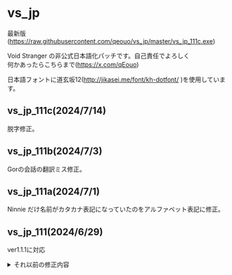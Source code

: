 # vs_jp

最新版(https://raw.githubusercontent.com/qeouo/vs_jp/master/vs_jp_111c.exe)  
  
Void Stranger の非公式日本語化パッチです。自己責任でよろしく  
何かあったらこちらまで(https://x.com/qEouo)  
  
日本語フォントに道玄坂12(http://jikasei.me/font/kh-dotfont/ )を使用しています。
## vs_jp_111c(2024/7/14)  
脱字修正。  

## vs_jp_111b(2024/7/3)  
Gorの会話の翻訳ミス修正。  

## vs_jp_111a(2024/7/1)  
Ninnie だけ名前がカタカナ表記になっていたのをアルファベット表記に修正。

## vs_jp_111(2024/6/29)  
ver1.1.1に対応  

<details>
<summary>それ以前の修正内容</summary>
  
## vs_jp_110h(2024/6/09)  
テキスト中の数字を漢字に変更。(原文でも数字が使われていないので)  
その他翻訳ミス修正。  

## vs_jp_110g(2024/04/10)  
翻訳漏れ修正。 　

## vs_jp_110f(2024/04/09)  
一部演出でクラッシュしていた問題修正。  
日本語フォントを追加するのではなく既存フォントを置き換える形に変更。  
## vs_jp_110e(2024/04/08)  
日本語不要な箇所はなるべく元のフォントを使うよう修正。   
## vs_jp_110d(2024/04/07)  
1.1.0のその他イベントを翻訳。  
## vs_jp_110c(2024/04/07)  
1.1.0の追加エンディングを翻訳。  
## vs_jp_110b(2024/04/07)  
一部イベントのフォント指定間違いを修正。
## vs_jp_110a(2024/04/07)  
ver1.1.0に対応。  
1.1.0で追加されたテキストに関しては仮翻訳。 
## vs_jp_106k(2024/01/12)  
0strangerのフォント指定漏れを修正。 
その他日本語訳の微修正。  
## vs_jp_106j(2024/01/09)  
Cifのセリフのフォント指定漏れを修正。   
## vs_jp_106i(2024/01/08)  
'W'のエンコードが間違っていたのを修正。 
## vs_jp_106h(2024/01/07)  
Monのヒントメッセージを修正。  
人物名が間違っていたのを修正。  
## vs_jp_106f(2024/01/07)  
一部ヒントメッセージを修正。     
## vs_jp_106e(2024/01/06)  
卵の死骸エンドのフォント指定漏れを修正。   
## vs_jp_106d(2024/01/04)  
色々直した。  
## vs_jp_106c(2024/01/03)
今更だけど人物名は全部原語のアルファベット表記に戻した。  
Void Lords も ***卿 から Lord *** 表記に変更。  
その他微修正。  
## vs_jp_106b(2023/11/19)
Cif関連の翻訳漏れを修正。  
その他微修正。  
## vs_jp_106a(2023/11/05)
"D"が"Đ"になってしまっていたのを修正。   
## vs_jp_106(2023/11/04)
Ver 1.0.6に対応。    
## vs_jp_105h(2023/11/03)
Cifのテキストを修正。  
## vs_jp_105g(2023/10/25)
夢1のテキストを修正。  
カンマとピリオドを半角に、次の文字をスペースに統一。文字送りが正常になったはず。  
ついでに感嘆符も半角に統一。  
## vs_jp_105f(2023/10/18)
改行処理の不具合でテキストが進まなくなるバグを修正。 
## vs_jp_105e(2023/10/14)
全テキストに目を通した。  
日本語改行処理修正。  
## vs_jp_105d(2023/10/11)
3人目のテキストを修正。 
## vs_jp_105c(2023/10/9)
字送りが進まなくなっていた箇所修正。    
## vs_jp_105b(2023/10/9)
メインテキスト(夢)の日本語を一通り修正。  
エンディングでクラッシュしていた問題修正。  
日本語フォントのyオフセットを1ドット上に修正。  
## vs_jp_105a(2023/10/7)
Void Stranger 1.0.5 に対応。  
言語追加ではなくフィンランド語と差し替わる形に変更。  
一部日本語フォントが適用されていなかった演出を修正。  
使用フォントを変更。元のフォントに合わせて太めのにしたけど読みにくい。  
日本語訳をすこし修正。まだ大半が機械翻訳のまま。  

## vs_jp_104a(2023/10/6)
Void Stranger 1.0.4 に対応。  
とりあえず言語選択で日本語を選べるようにしただけ  
訳はほぼ機械翻訳丸投げ 
</details>
